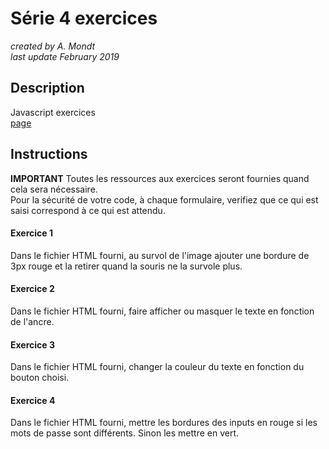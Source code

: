 # Série 4 exercices

*created by A. Mondt*
<br/>
*last update February 2019*

## Description

Javascript exercices
<br/>
[page](https://amondt.github.io/learn-js/)

## Instructions

**IMPORTANT**
Toutes les ressources aux exercices seront fournies quand cela sera nécessaire.  
Pour la sécurité de votre code, à chaque formulaire, verifiez que ce qui est saisi correspond à ce qui est attendu.

#### Exercice 1
Dans le fichier HTML fourni, au survol de l'image ajouter une bordure de 3px rouge et la retirer quand la souris ne la survole plus.

#### Exercice 2
Dans le fichier HTML fourni, faire afficher ou masquer le texte en fonction de l'ancre.

#### Exercice 3
Dans le fichier HTML fourni, changer la couleur du texte en fonction du bouton choisi.

#### Exercice 4
Dans le fichier HTML fourni, mettre les bordures des inputs en rouge si les mots de passe sont différents. Sinon les mettre en vert.
